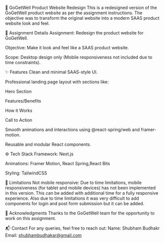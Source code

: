 🚀 GoGetWell Product Website Redesign
This is a redesigned version of the GoGetWell product website as per the assignment instructions.
The objective was to transform the original website into a modern SAAS product website look and feel.

📄 Assignment Details
Assignment: Redesign the product website for GoGetWell.

Objective: Make it look and feel like a SAAS product website.

Scope: Desktop design only (Mobile responsiveness not included due to time constraints).

✨ Features
Clean and minimal SAAS-style UI.

Professional landing page layout with sections like:

Hero Section

Features/Benefits

How it Works

Call to Action

Smooth animations and interactions using @react-spring/web and framer-motion.

Reusable and modular React components.

⚙️ Tech Stack
Framework: Next.js

Animations: Framer Motion, React Spring,React Bits

Styling: TailwindCSS

🚫 Limitations
Not mobile responsive:
Due to time limitations, mobile responsiveness (for tablet and mobile devices) has not been implemented in this version.
This can be added with additional time for a fully responsive experience.
Also due to time limitations it was very difficult to add components for login and post form submission but it can be added.

🙏 Acknowledgments
Thanks to the GoGetWell team for the opportunity to work on this assignment.

📬 Contact
For any queries, feel free to reach out:
Name: Shubham Budhakr
Email: shubhambudhakar@gmail.com
